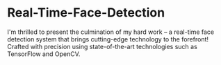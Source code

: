 # Real-Time-Face-Detection
I'm thrilled to present the culmination of my hard work – a real-time face detection system that brings cutting-edge technology to the forefront! Crafted with precision using state-of-the-art technologies such as TensorFlow and OpenCV.
